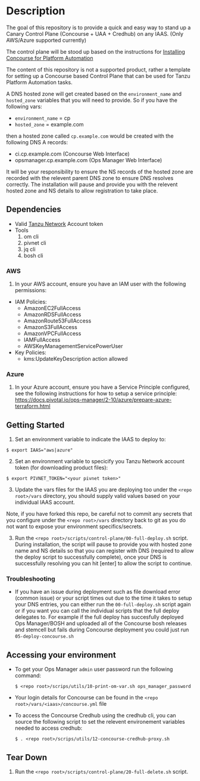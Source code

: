 # Description

The goal of this repository is to provide a quick and easy way to stand up a Canary Control Plane (Concourse + UAA + Credhub) on any IAAS. (Only AWS/Azure supported currently)

The control plane will be stood up based on the instructions for [Installing Concourse for Platform Automation](https://docs.pivotal.io/p-concourse/v6/installation/install-platform-automation/)

The content of this repository is not a supported product, rather a template for setting up a Concourse based Control Plane that can be used for Tanzu Platform Automation tasks.

A DNS hosted zone will get created based on the `environment_name` and `hosted_zone` variables that you will need to provide. So if you have the following vars:
  - `environment_name` = cp
  - `hosted_zone` = example.com

then a hosted zone called `cp.example.com` would be created with the following DNS A records:
  - ci.cp.example.com (Concourse Web Interface)
  - opsmanager.cp.example.com (Ops Manager Web Interface)

It will be your responsibility to ensure the NS records of the hosted zone are recorded with the relevent parent DNS zone to ensure DNS resolves correctly. The installation will pause and provide you with the relevent hosted zone and NS details to allow registration to take place.

## Dependencies

- Valid [Tanzu Network](https://network.pivotal.io/) Account token
- Tools
  1. om cli
  1. pivnet cli
  1. jq cli
  1. bosh cli

### AWS

1. In your AWS account, ensure you have an IAM user with the following permissions:
  - IAM Policies:
    - AmazonEC2FullAccess
    - AmazonRDSFullAccess
    - AmazonRoute53FullAccess
    - AmazonS3FullAccess
    - AmazonVPCFullAccess
    - IAMFullAccess
    - AWSKeyManagementServicePowerUser
  - Key Policies:
    - kms:UpdateKeyDescription action allowed


### Azure

1. In your Azure account, ensure you have a Service Principle configured, see the following instructions for how to setup a service principle: https://docs.pivotal.io/ops-manager/2-10/azure/prepare-azure-terraform.html

## Getting Started

1. Set an environment variable to indicate the IAAS to deploy to:
```
$ export IAAS="aws|azure"
```

2. Set an environment variable to specicify you Tanzu Network account token (for downloading product files):
```
$ export PIVNET_TOKEN="<your pivnet token>"
```

3. Update the vars files for the IAAS you are deploying too under the `<repo root>/vars` directory, you should supply valid values based on your individual IAAS account.

Note, if you have forked this repo, be careful not to commit any secrets that you configure under the `<repo root>/vars` directory back to git as you do not want to expose your environment specifics/secrets.

3. Run the `<repo root>/scripts/control-plane/00-full-deploy.sh` script. During installation, the script will pause to provide you with hosted zone name and NS details so that you can register with DNS (required to allow the deploy script to successfully complete), once your DNS is successfully resolving you can hit [enter] to allow the script to continue.

### Troubleshooting

- If you have an issue during deployment such as file download error (common issue) or your script times out due to the time it takes to setup your DNS entries, you can either run the `00-full-deploy.sh` script again or if you want you can call the individual scripts that the full deploy delegates to. For example if the full deploy has succesfully deployed Ops Manager/BOSH and uploaded all of the Concourse bosh releases and stemcell but fails during Concourse deployment you could just run `05-deploy-concourse.sh`

## Accessing your environment

- To get your Ops Manager `admin` user password run the following command:
  ```
  $ <repo root>/scrips/utils/10-print-om-var.sh ops_manager_password
  ```

- Your login details for Concourse can be found in the `<repo root>/vars/<iaas>/concourse.yml` file

- To access the Concourse Credhub using the credhub cli, you can source the following script to set the relevent environement variables needed to access credhub:
  ```
  $ . <repo root>/scrips/utils/12-concourse-credhub-proxy.sh
  ```

## Tear Down

1. Run the `<repo root>/scripts/control-plane/20-full-delete.sh` script.